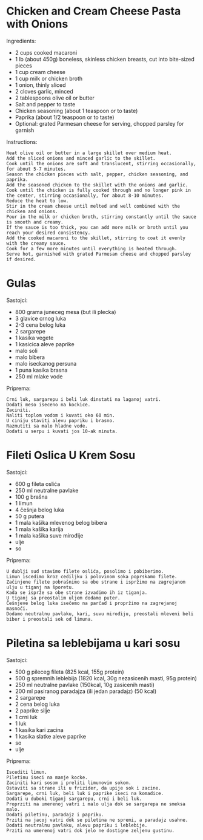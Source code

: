 # Chicken and Cream Cheese Pasta with Onions

Ingredients:

*    2 cups cooked macaroni
*    1 lb (about 450g) boneless, skinless chicken breasts, cut into bite-sized pieces
*    1 cup cream cheese
*    1 cup milk or chicken broth
*    1 onion, thinly sliced
*    2 cloves garlic, minced
*    2 tablespoons olive oil or butter
*    Salt and pepper to taste
*    Chicken seasoning (about 1 teaspoon or to taste)
*    Paprika (about 1/2 teaspoon or to taste)
*    Optional: grated Parmesan cheese for serving, chopped parsley for garnish

Instructions:

    Heat olive oil or butter in a large skillet over medium heat.
    Add the sliced onions and minced garlic to the skillet.
    Cook until the onions are soft and translucent, stirring occasionally, for about 5-7 minutes.
    Season the chicken pieces with salt, pepper, chicken seasoning, and paprika.
    Add the seasoned chicken to the skillet with the onions and garlic.
    Cook until the chicken is fully cooked through and no longer pink in the center, stirring occasionally, for about 8-10 minutes.
    Reduce the heat to low.
    Stir in the cream cheese until melted and well combined with the chicken and onions.
    Pour in the milk or chicken broth, stirring constantly until the sauce is smooth and creamy.
    If the sauce is too thick, you can add more milk or broth until you reach your desired consistency.
    Add the cooked macaroni to the skillet, stirring to coat it evenly with the creamy sauce.
    Cook for a few more minutes until everything is heated through.
    Serve hot, garnished with grated Parmesan cheese and chopped parsley if desired.


# Gulas

Sastojci:

*   800 grama juneceg mesa (but ili plecka)
*   3 glavice crnog luka
*   2-3 cena belog luka
*   2 sargarepe
*   1 kasika vegete
*   1 kasicica aleve paprike
*   malo soli
*   malo bibera
*   malo iseckanog persuna
*   1 puna kasika brasna
*   250 ml mlake vode

Priprema:
    
    Crni luk, sargarepu i beli luk dinstati na laganoj vatri.
    Dodati meso iseceno na kockice.
    Zaciniti.
    Naliti toplom vodom i kuvati oko 60 min.
    U ciniju staviti alevu papriku i brasno.
    Razmutiti sa malo hladne vode.
    Dodati u serpu i kuvati jos 10-ak minuta.


# Fileti Oslica U Krem Sosu

Sastojci:

*   600 g fileta oslića
*   250 ml neutralne pavlake
*   100 g brašna
*   1 limun
*   4 češnja belog luka
*   50 g putera
*   1 mala kašika mlevenog belog bibera
*   1 mala kašika karija
*   1 mala kašika suve mirođije
*   ulje
*   so 

Priprema:

    U dublji sud stavimo filete oslića, posolimo i pobiberimo.
    Limun iscedimo kroz cediljku i polovinom soka poprskamo filete.
    Začinjene filete pobrašnimo sa obe strane i ispržimo na zagrejanom ulju u tiganj na šporetu.
    Kada se isprže sa obe strane izvadimo ih iz tiganja.
    U tiganj sa preostalim uljem dodamo puter.
    Češnjeve belog luka isečemo na parčad i propržimo na zagrejanoj masnoći.
    Dodamo neutralnu pavlaku, kari, suvu mirođiju, preostali mleveni beli biber i preostali sok od limuna.


# Piletina sa leblebijama u kari sosu

Sastojci:

* 500 g pileceg fileta (825 kcal, 155g protein)
* 500 g spremnih leblebija (1820 kcal, 30g nezasicenih masti, 95g protein)
* 250 ml neutralne pavlake (150kcal, 10g zasicenih masti)
* 200 ml pasiranog paradajza (ili jedan paradajz) (50 kcal)
* 2 sargarepe
* 2 cena belog luka
* 2 paprike silje
* 1 crni luk
* 1 luk
* 1 kasika kari zacina
* 1 kasika slatke aleve paprike
* so
* ulje

Priprema:

    Iscediti limun.
    Piletinu iseci na manje kocke.
    Zaciniti kari sosom i preliti limunovim sokom.
    Ostaviti sa strane ili u frizider, da upije sok i zacine.
    Sargarepe, crni luk, beli luk i paprike iseci na komadice.
    Dodati u duboki tiganj sargarepu, crni i beli luk.
    Proprziti na umerenoj vatri i malo ulja dok se sargarepa ne smeksa malo.
    Dodati piletinu, paradajz i papriku.
    Prziti na jacoj vatri dok se piletina ne spremi, a paradajz usahne.
    Dodati neutralnu pavlaku, alevu papriku i leblebije.
    Prziti na umerenoj vatri dok jelo ne dostigne zeljenu gustinu.
